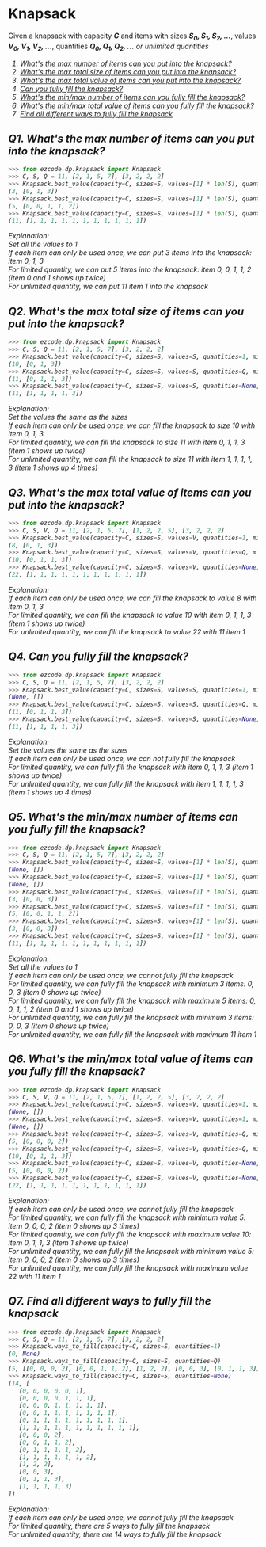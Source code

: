 # Knapsack

Given a knapsack with capacity <strong><em>C</em></strong> and items with sizes <strong><em>S<sub>0</sub>, S<sub>1</sub>, S<sub>2</sub>, ...</em></strong>, values <strong><em>V<sub>0</sub>, V<sub>1</sub>, V<sub>2</sub>, ...</em></strong>, quantities <strong><em>Q<sub>0</sub>, Q<sub>1</sub>, Q<sub>2</sub>, ...</strong> or unlimited quantities<br>
1. [What's the max number of items can you put into the knapsack?](#q1-whats-the-max-number-of-items-can-you-put-into-the-knapsack)
2. [What's the max total size of items can you put into the knapsack?](#q2-whats-the-max-total-size-of-items-can-you-put-into-the-knapsack)
3. [What's the max total value of items can you put into the knapsack?](#q3-whats-the-max-total-value-of-items-can-you-put-into-the-knapsack)
4. [Can you fully fill the knapsack?](#q4-can-you-fully-fill-the-knapsack)
5. [What's the min/max number of items can you fully fill the knapsack?](#q5-whats-the-minmax-number-of-items-can-you-fully-fill-the-knapsack)
6. [What's the min/max total value of items can you fully fill the knapsack?](#q6-whats-the-minmax-total-value-of-items-can-you-fully-fill-the-knapsack)
7. [Find all different ways to fully fill the knapsack](#q7-find-all-different-ways-to-fully-fill-the-knapsack)<br>

## Q1. What's the max number of items can you put into the knapsack?
```python
>>> from ezcode.dp.knapsack import Knapsack
>>> C, S, Q = 11, [2, 1, 5, 7], [3, 2, 2, 2]
>>> Knapsack.best_value(capacity=C, sizes=S, values=[1] * len(S), quantities=1, min_max=max, fill_to_capacity=False)
(3, [0, 1, 3])
>>> Knapsack.best_value(capacity=C, sizes=S, values=[1] * len(S), quantities=Q, min_max=max, fill_to_capacity=False)
(5, [0, 0, 1, 1, 2])
>>> Knapsack.best_value(capacity=C, sizes=S, values=[1] * len(S), quantities=None, min_max=max, fill_to_capacity=False)
(11, [1, 1, 1, 1, 1, 1, 1, 1, 1, 1, 1])
```
Explanation:<br>
Set all the values to 1<br>
If each item can only be used once, we can put 3 items into the knapsack: item 0, 1, 3<br>
For limited quantity, we can put 5 items into the knapsack: item 0, 0, 1, 1, 2 (item 0 and 1 shows up twice)<br>
For unlimited quantity, we can put 11 item 1 into the knapsack<br>

## Q2. What's the max total size of items can you put into the knapsack?
```python
>>> from ezcode.dp.knapsack import Knapsack
>>> C, S, Q = 11, [2, 1, 5, 7], [3, 2, 2, 2]
>>> Knapsack.best_value(capacity=C, sizes=S, values=S, quantities=1, min_max=max, fill_to_capacity=False)
(10, [0, 1, 3])
>>> Knapsack.best_value(capacity=C, sizes=S, values=S, quantities=Q, min_max=max, fill_to_capacity=False)
(11, [0, 1, 1, 3])
>>> Knapsack.best_value(capacity=C, sizes=S, values=S, quantities=None, min_max=max, fill_to_capacity=False)
(11, [1, 1, 1, 1, 3])
```
Explanation:<br>
Set the values the same as the sizes<br>
If each item can only be used once, we can fill the knapsack to size 10 with item 0, 1, 3<br>
For limited quantity, we can fill the knapsack to size 11 with item 0, 1, 1, 3 (item 1 shows up twice)<br>
For unlimited quantity, we can fill the knapsack to size 11 with item 1, 1, 1, 1, 3 (item 1 shows up 4 times)<br>

## Q3. What's the max total value of items can you put into the knapsack?
```python
>>> from ezcode.dp.knapsack import Knapsack
>>> C, S, V, Q = 11, [2, 1, 5, 7], [1, 2, 2, 5], [3, 2, 2, 2]
>>> Knapsack.best_value(capacity=C, sizes=S, values=V, quantities=1, min_max=max, fill_to_capacity=False)
(8, [0, 1, 3])
>>> Knapsack.best_value(capacity=C, sizes=S, values=V, quantities=Q, min_max=max, fill_to_capacity=False)
(10, [0, 1, 1, 3])
>>> Knapsack.best_value(capacity=C, sizes=S, values=V, quantities=None, min_max=max, fill_to_capacity=False)
(22, [1, 1, 1, 1, 1, 1, 1, 1, 1, 1, 1])
```
Explanation:<br>
If each item can only be used once, we can fill the knapsack to value 8 with item 0, 1, 3<br>
For limited quantity, we can fill the knapsack to value 10 with item 0, 1, 1, 3 (item 1 shows up twice)<br>
For unlimited quantity, we can fill the knapsack to value 22 with 11 item 1<br>

## Q4. Can you fully fill the knapsack?
```python
>>> from ezcode.dp.knapsack import Knapsack
>>> C, S, Q = 11, [2, 1, 5, 7], [3, 2, 2, 2]
>>> Knapsack.best_value(capacity=C, sizes=S, values=S, quantities=1, min_max=max, fill_to_capacity=True)
(None, [])
>>> Knapsack.best_value(capacity=C, sizes=S, values=S, quantities=Q, min_max=max, fill_to_capacity=True)
(11, [0, 1, 1, 3])
>>> Knapsack.best_value(capacity=C, sizes=S, values=S, quantities=None, min_max=max, fill_to_capacity=True)
(11, [1, 1, 1, 1, 3])
```
Explanation:<br>
Set the values the same as the sizes<br>
If each item can only be used once, we can not fully fill the knapsack<br>
For limited quantity, we can fully fill the knapsack with item 0, 1, 1, 3 (item 1 shows up twice)<br>
For unlimited quantity, we can fully fill the knapsack with item 1, 1, 1, 1, 3 (item 1 shows up 4 times)<br>

## Q5. What's the min/max number of items can you fully fill the knapsack?
```python
>>> from ezcode.dp.knapsack import Knapsack
>>> C, S, Q = 11, [2, 1, 5, 7], [3, 2, 2, 2]
>>> Knapsack.best_value(capacity=C, sizes=S, values=[1] * len(S), quantities=1, min_max=min, fill_to_capacity=True)
(None, [])
>>> Knapsack.best_value(capacity=C, sizes=S, values=[1] * len(S), quantities=1, min_max=max, fill_to_capacity=True)
(None, [])
>>> Knapsack.best_value(capacity=C, sizes=S, values=[1] * len(S), quantities=Q, min_max=min, fill_to_capacity=True)
(3, [0, 0, 3])
>>> Knapsack.best_value(capacity=C, sizes=S, values=[1] * len(S), quantities=Q, min_max=max, fill_to_capacity=True)
(5, [0, 0, 1, 1, 2])
>>> Knapsack.best_value(capacity=C, sizes=S, values=[1] * len(S), quantities=None, min_max=min, fill_to_capacity=True)
(3, [0, 0, 3])
>>> Knapsack.best_value(capacity=C, sizes=S, values=[1] * len(S), quantities=None, min_max=max, fill_to_capacity=True)
(11, [1, 1, 1, 1, 1, 1, 1, 1, 1, 1, 1])
```
Explanation:<br>
Set all the values to 1<br>
If each item can only be used once, we cannot fully fill the knapsack<br>
For limited quantity, we can fully fill the knapsack with minimum 3 items: 0, 0, 3 (item 0 shows up twice)<br>
For limited quantity, we can fully fill the knapsack with maximum 5 items: 0, 0, 1, 1, 2 (item 0 and 1 shows up twice)<br>
For unlimited quantity, we can fully fill the knapsack with minimum 3 items: 0, 0, 3 (item 0 shows up twice)<br>
For unlimited quantity, we can fully fill the knapsack with maximum 11 item 1<br>

## Q6. What's the min/max total value of items can you fully fill the knapsack?
```python
>>> from ezcode.dp.knapsack import Knapsack
>>> C, S, V, Q = 11, [2, 1, 5, 7], [1, 2, 2, 5], [3, 2, 2, 2]
>>> Knapsack.best_value(capacity=C, sizes=S, values=V, quantities=1, min_max=min, fill_to_capacity=True)
(None, [])
>>> Knapsack.best_value(capacity=C, sizes=S, values=V, quantities=1, min_max=max, fill_to_capacity=True)
(None, [])
>>> Knapsack.best_value(capacity=C, sizes=S, values=V, quantities=Q, min_max=min, fill_to_capacity=True)
(5, [0, 0, 0, 2])
>>> Knapsack.best_value(capacity=C, sizes=S, values=V, quantities=Q, min_max=max, fill_to_capacity=True)
(10, [0, 1, 1, 3])
>>> Knapsack.best_value(capacity=C, sizes=S, values=V, quantities=None, min_max=min, fill_to_capacity=True)
(5, [0, 0, 0, 2])
>>> Knapsack.best_value(capacity=C, sizes=S, values=V, quantities=None, min_max=max, fill_to_capacity=True)
(22, [1, 1, 1, 1, 1, 1, 1, 1, 1, 1, 1])
```
Explanation:<br>
If each item can only be used once, we cannot fully fill the knapsack<br>
For limited quantity, we can fully fill the knapsack with minimum value 5: item 0, 0, 0, 2 (item 0 shows up 3 times)<br>
For limited quantity, we can fully fill the knapsack with maximum value 10: item 0, 1, 1, 3 (item 1 shows up twice)<br>
For unlimited quantity, we can fully fill the knapsack with minimum value 5: item 0, 0, 0, 2 (item 0 shows up 3 times)<br>
For unlimited quantity, we can fully fill the knapsack with maximum value 22 with 11 item 1<br>

## Q7. Find all different ways to fully fill the knapsack
```python
>>> from ezcode.dp.knapsack import Knapsack
>>> C, S, Q = 11, [2, 1, 5, 7], [3, 2, 2, 2]
>>> Knapsack.ways_to_fill(capacity=C, sizes=S, quantities=1)
(0, None)
>>> Knapsack.ways_to_fill(capacity=C, sizes=S, quantities=Q)
(5, [[0, 0, 0, 2], [0, 0, 1, 1, 2], [1, 2, 2], [0, 0, 3], [0, 1, 1, 3]])
>>> Knapsack.ways_to_fill(capacity=C, sizes=S, quantities=None)
(14, [
   [0, 0, 0, 0, 0, 1],
   [0, 0, 0, 0, 1, 1, 1],
   [0, 0, 0, 1, 1, 1, 1, 1],
   [0, 0, 1, 1, 1, 1, 1, 1, 1],
   [0, 1, 1, 1, 1, 1, 1, 1, 1, 1],
   [1, 1, 1, 1, 1, 1, 1, 1, 1, 1, 1],
   [0, 0, 0, 2],
   [0, 0, 1, 1, 2],
   [0, 1, 1, 1, 1, 2],
   [1, 1, 1, 1, 1, 1, 2],
   [1, 2, 2],
   [0, 0, 3],
   [0, 1, 1, 3],
   [1, 1, 1, 1, 3]
])
```
Explanation:<br>
If each item can only be used once, we cannot fully fill the knapsack<br>
For limited quantity, there are 5 ways to fully fill the knapsack<br>
For unlimited quantity, there are 14 ways to fully fill the knapsack<br>

